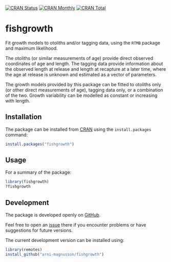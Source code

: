[![CRAN Status](https://r-pkg.org/badges/version/fishgrowth)](https://cran.r-project.org/package=fishgrowth)
[![CRAN Monthly](https://cranlogs.r-pkg.org/badges/fishgrowth)](https://cran.r-project.org/package=fishgrowth)
[![CRAN Total](https://cranlogs.r-pkg.org/badges/grand-total/fishgrowth)](https://cran.r-project.org/package=fishgrowth)

# fishgrowth

Fit growth models to otoliths and/or tagging data, using the `RTMB` package and
maximum likelihood.

The otoliths (or similar measurements of age) provide direct observed
coordinates of age and length. The tagging data provide information about the
observed length at release and length at recapture at a later time, where the
age at release is unknown and estimated as a vector of parameters.

The growth models provided by this package can be fitted to otoliths only (or
other direct measurements of age), tagging data only, or a combination of the
two. Growth variability can be modelled as constant or increasing with length.

## Installation

The package can be installed from
[CRAN](https://cran.r-project.org/package=fishgrowth) using the
`install.packages` command:

```R
install.packages("fishgrowth")
```

## Usage

For a summary of the package:

```R
library(fishgrowth)
?fishgrowth
```

## Development

The package is developed openly on
[GitHub](https://github.com/arni-magnusson/fishgrowth).

Feel free to open an
[issue](https://github.com/arni-magnusson/fishgrowth/issues) there if you
encounter problems or have suggestions for future versions.

The current development version can be installed using:

```R
library(remotes)
install_github("arni-magnusson/fishgrowth")
```
